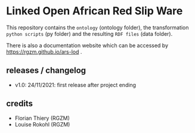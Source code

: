 # Linked Open African Red Slip Ware 
      
This repository contains the `ontology` (ontology folder), the transformation `python scripts` (py folder) and the resulting `RDF files` (data folder).
                
There is also a documentation website which can be accessed by <https://rgzm.github.io/ars-lod> .
  
## releases / changelog 

-   v1.0: 24/11/2021: first release after project ending

## credits

-   Florian Thiery (RGZM)
-   Louise Rokohl (RGZM)
